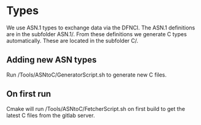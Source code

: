 # Types
We use ASN.1 types to exchange data via the DFNCI. The ASN.1 definitions
are in the subfolder ASN.1/. From these definitions we generate C types
automatically. These are located in the subfolder C/.

## Adding new ASN types
Run /Tools/ASNtoC/GeneratorScript.sh to generate new C files.

## On first run
Cmake will run /Tools/ASNtoC/FetcherScript.sh on first build to get the latest C files from the gitlab server.

